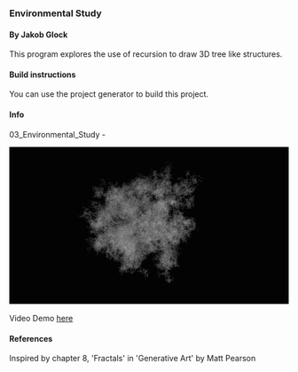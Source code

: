 ### Environmental Study
#### By Jakob Glock

This program explores the use of recursion to draw 3D tree like structures.

#### Build instructions

You can use the project generator to build this project.

#### Info

03_Environmental_Study -

![Environmental Image](/06_Sample_Images/2.png)

Video Demo [here](https://www.youtube.com/watch?v=oGWQFAbbyvY)

#### References

Inspired by chapter 8, 'Fractals' in 'Generative Art' by Matt Pearson
